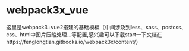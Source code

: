 # webpack3x_vue
这里是webpack3+vue2搭建的基础模板（中间涉及到less、sass、postcss、css、html中图片压缩处理...等配置,感兴趣可以下载start一下文档在https://fenglongtian.gitbooks.io/webpack3x/content/）
